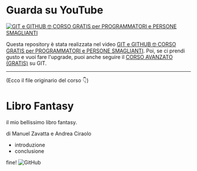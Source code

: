 # Guarda su YouTube

[![GIT e GITHUB 🤓 CORSO GRATIS per PROGRAMMATORI e PERSONE SMAGLIANTI](https://github.com/user-attachments/assets/a6bae5e9-e27f-4879-be29-bd64c917d395)](https://youtu.be/fREx98V3HZM)

Questa repository è stata realizzata nel video [GIT e GITHUB 🤓 CORSO GRATIS per PROGRAMMATORI e PERSONE SMAGLIANTI](https://youtu.be/fREx98V3HZM). Poi, se ci prendi gusto e vuoi fare l'upgrade, puoi anche seguire il [CORSO AVANZATO (GRATIS)](https://www.youtube.com/playlist?list=PLdYHjrPuGeKFskU1KQBf3WETngxU3smjK) su GIT.

---

(Ecco il file originario del corso 👇)

# Libro Fantasy

il mio bellissimo libro fantasy.

di Manuel Zavatta
e Andrea Ciraolo

- introduzione
- conclusione

fine!
![GitHub]()

